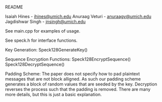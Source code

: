 README

Isaiah Hines - ihines@umich.edu
Anuraag Veturi - anuraagv@umich.edu
Jagdishwar Singh - jnsingh@umich.edu


See main.cpp for examples of usage.

See speck.h for interface functions.



Key Generation:
	Speck128GenerateKey()

Sequence Encryption Functions:
	Speck128EncryptSequence()
	Speck128DecryptSequence()



Padding Scheme:
	The paper does not specify how to pad plaintext messages that are not block alligned. As such our padding scheme generates a block of random values that are seeded by the key. Decryption reverses the process such that the padding is removed. There are many more details, but this is just a basic explanation.
